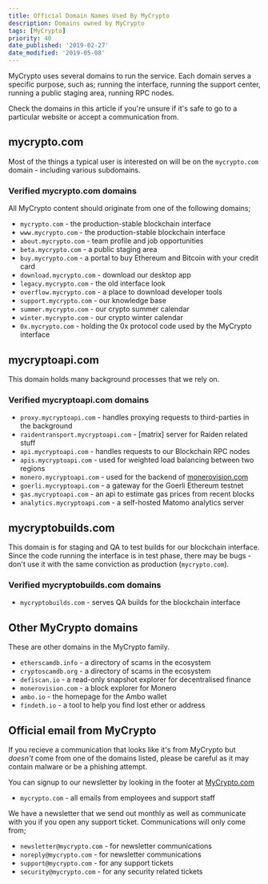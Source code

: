 ```yaml
---
title: Official Domain Names Used By MyCrypto
description: Domains owned by MyCrypto
tags: [MyCrypto]
priority: 40
date_published: '2019-02-27'
date_modified: '2019-05-08'
---
```


MyCrypto uses several domains to run the service. Each domain serves a specific purpose, such as; running the interface, running the support center, running a public staging area, running RPC nodes.

Check the domains in this article if you're unsure if it's safe to go to a particular website or accept a communication from.

## mycrypto.com

Most of the things a typical user is interested on will be on the `mycrypto.com` domain - including various subdomains.

### Verified mycrypto.com domains

All MyCrypto content should originate from one of the following domains;

* `mycrypto.com` - the production-stable blockchain interface
* `www.mycrypto.com` - the production-stable blockchain interface
* `about.mycrypto.com` - team profile and job opportunities
* `beta.mycrypto.com` - a public staging area
* `buy.mycrypto.com` - a portal to buy Ethereum and Bitcoin with your credit card
* `download.mycrypto.com` - download our desktop app
* `legacy.mycrypto.com` - the old interface look
* `overflow.mycrypto.com` - a place to download developer tools
* `support.mycrypto.com` - our knowledge base
* `summer.mycrypto.com` - our crypto summer calendar
* `winter.mycrypto.com` - our crypto winter calendar
* `0x.mycrypto.com` - holding the 0x protocol code used by the MyCrypto interface

## mycryptoapi.com

This domain holds many background processes that we rely on.

### Verified mycryptoapi.com domains

* `proxy.mycryptoapi.com` - handles proxying requests to third-parties in the background
* `raidentransport.mycryptoapi.com` - [matrix] server for Raiden related stuff
* `api.mycryptoapi.com` - handles requests to our Blockchain RPC nodes
* `apis.mycryptoapi.com` - used for weighted load balancing between two regions
* `monero.mycryptoapi.com` - used for the backend of [monerovision.com](https://monerovision.com)
* `goerli.mycryptoapi.com` - a gateway for the Goerli Ethereum testnet
* `gas.mycryptoapi.com` - an api to estimate gas prices from recent blocks
* `analytics.mycryptoapi.com` - a self-hosted Matomo analytics server

## mycryptobuilds.com

This domain is for staging and QA to test builds for our blockchain interface. Since the code 
running the interface is in test phase, there may be bugs - don't use it with the same
conviction as production (`mycrypto.com`).

### Verified mycryptobuilds.com domains

* `mycryptobuilds.com` - serves QA builds for the blockchain interface

## Other MyCrypto domains

These are other domains in the MyCrypto family.

* `etherscamdb.info` - a directory of scams in the ecosystem
* `cryptoscamdb.org` - a directory of scams in the ecosystem
* `defiscan.io` - a read-only snapshot explorer for decentralised finance
* `monerovision.com` - a block explorer for Monero
* `ambo.io` - the homepage for the Ambo wallet
* `findeth.io` - a tool to help you find lost ether or address

## Official email from MyCrypto

If you recieve a communication that looks like it's from MyCrypto but *doesn't* come from
one of the domains listed, please be careful as it may contain malware or be a phishing
attempt.

You can signup to our newsletter by looking in the footer at [MyCrypto.com](https://mycrypto.com)

* `mycrypto.com` - all emails from employees and support staff

We have a newsletter that we send out monthly as well as communicate with you if you open any 
support ticket. Communications will only come from;

* `newsletter@mycrypto.com` - for newsletter communications
* `noreply@mycrypto.com` - for newsletter communications
* `support@mycrypto.com` - for any support tickets
* `security@mycrypto.com` - for any security related tickets
